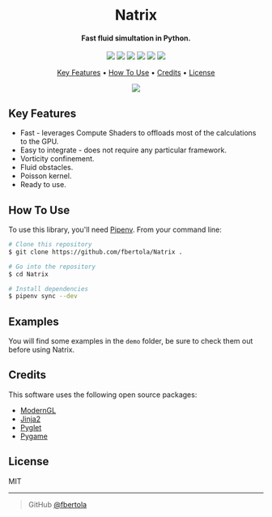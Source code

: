 <h1 align="center"> 
  <br>
  Natrix
  <br>
</h1>

<h4 align="center">Fast fluid simultation in Python.</h4>

<p align="center">
  <img src="https://img.shields.io/badge/python-v3.6+-blue.svg">
  <a href="https://travis-ci.com/fbertola/Natrix"><img src="https://travis-ci.com/fbertola/Natrix.svg?branch=master"></a>
  <img src="https://img.shields.io/badge/dependencies-up%20to%20date-brightgreen.svg">
  <a href="https://github.com/fbertola/Natrix/issues"><img src="https://img.shields.io/github/issues/fbertola/Natrix.svg"></a>
  <img src="https://img.shields.io/badge/contributions-welcome-orange.svg">
  <a href="https://opensource.org/licenses/MIT"><img src="https://img.shields.io/badge/license-MIT-blue.svg"></a>
</p>

<p align="center">
  <a href="#key-features">Key Features</a> •
  <a href="#how-to-use">How To Use</a> •
  <a href="#credits">Credits</a> •
  <a href="#license">License</a>
</p>

<p align="center">
  <img src="https://raw.githubusercontent.com/fbertola/Natrix/master/media/animation3.gif">
</p>

## Key Features

* Fast - leverages Compute Shaders to offloads most of the calculations to the GPU.
* Easy to integrate - does not require any particular framework.
* Vorticity confinement. 
* Fluid obstacles.
* Poisson kernel.
* Ready to use.

## How To Use

To use this library, you'll need [Pipenv](https://github.com/pypa/pipenv). From your command line:

```bash
# Clone this repository
$ git clone https://github.com/fbertola/Natrix .

# Go into the repository
$ cd Natrix

# Install dependencies
$ pipenv sync --dev
```

## Examples

You will find some examples in the `demo` folder, be sure to check them out before using Natrix.

## Credits

This software uses the following open source packages:

- [ModernGL](https://github.com/cprogrammer1994/ModernGL)
- [Jinja2](https://github.com/pallets/jinja)
- [Pyglet](https://bitbucket.org/pyglet/pyglet/wiki/Home)
- [Pygame](https://github.com/pygame/pygame)

## License

MIT

---

> GitHub [@fbertola](https://github.com/fbertola)
